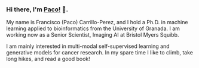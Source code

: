 ### Hi there, I'm [Paco!](https://pacocp.es) 👋.
My name is Francisco (Paco) Carrillo-Perez, and I hold a Ph.D. in machine learning applied to bioinformatics from the University of Granada. I am working now as a Senior Scientist, Imaging AI at Bristol Myers Squibb.

I am mainly interested in multi-modal self-supervised learning and generative models for cancer research. In my spare time I like to climb, take long hikes, and read a good book!
